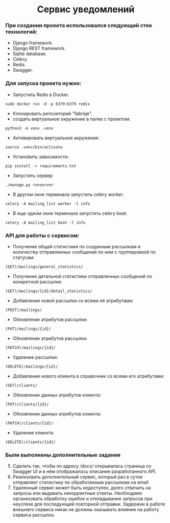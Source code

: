 <h1 align="center">Сервис уведомлений</h1>

### При создании проекта использовался следующий стек технологий:
- Django framework.
- Django REST framework.
- Sqlite database.
- Celery.
- Redis.
- Swagger.

### Для запуска проекта нужно:
- Запустить Redis в Docker.
```
sudo docker run -d -p 6379:6379 redis
```
- Клонировать репозиторий "fabriqe".
- создать виртуальное окружение в папке с проектом:
```
python3 -m venv .venv
```
- Активировать виртуальное акружение:
```
source .venv/bin/activate
```
- Установить зависимости:
```
pip install -r requirements.txt
```
- Запустить сервер:
```
./manage.py runserver
```
- В другом окне терминала запустить celery worker:
```
celery -A mailing_list worker -l info
```
- В еще одном окне терминала запустить celery beat:
```
celery -A mailing_list beat -l info
```
### API для работы с сервисом:
- Получение общей статистики по созданным рассылкам и количеству отправленных сообщений по ним с группировкой по статусам:
```
(GET)/mailings/general_statistics/
```
- Получение детальной статистики отправленных сообщений по конкретной рассылке:
```
(GET)/mailings/{id}/detail_statistics/
```
- Добавление новой рассылки со всеми её атрибутами:
```
(POST)/mailings/
```
- Обновление атрибутов рассылки:
```
(PUT)/mailings/{id}/
```
- Обновление атрибутов рассылки:
```
(PATCH)/mailings/{id}/
```
- Удаление рассылки:
```
(DELETE)/mailings/{id}/
```
- Добавление нового клиента в справочник со всеми его атрибутами:
```
(GET)/clients/
```
- Обновление данных атрибутов клиента:
```
(PUT)/clients/{id}/
```
- Обновление данных атрибутов клиента:
```
(PATCH)/clients/{id}/
```
- Удаление клиента:
```
(DELETE)/clients/{id}/
```

### Были выполнены дополнительные задания
5. Сделать так, чтобы по адресу */docs/* открывалась страница со Swagger UI и в нём отображалось описание разработанного API.
8. Реализовать дополнительный сервис, который раз в сутки отправляет статистику по обработанным рассылкам на email
9. Удаленный сервис может быть недоступен, долго отвечать на запросы или выдавать некорректные ответы. Необходимо организовать обработку ошибок и откладывание запросов при неуспехе для последующей повторной отправки. Задержки в работе внешнего сервиса никак не должны оказывать влияние на работу сервиса рассылок.


